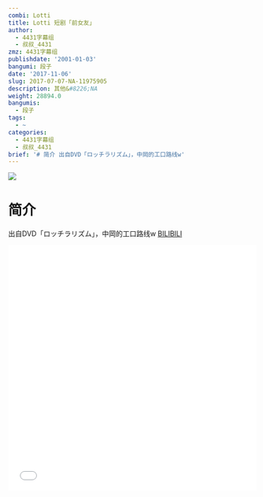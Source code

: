 ```yaml
---
combi: Lotti
title: Lotti 短剧「前女友」
author:
  - 4431字幕组
  - 叔叔_4431
zmz: 4431字幕组
publishdate: '2001-01-03'
bangumi: 段子
date: '2017-11-06'
slug: 2017-07-07-NA-11975905
description: 其他&#8226;NA
weight: 28894.0
bangumis:
  - 段子
tags:
  - ~
categories:
  - 4431字幕组
  - 叔叔_4431
brief: '# 简介 出自DVD「ロッチラリズム」，中岡的工口路线w'
---
```

![](https://i.imgur.com/O27ZWm3.png)
# 简介  
出自DVD「ロッチラリズム」，中岡的工口路线w
  [BILIBILI](https://www.bilibili.com/video/av11975905/)

  <iframe src="//www.bilibili.com/blackboard/player.html?aid=11975905" width="100%" height="500" frameborder="0" allowfullscreen="allowfullscreen"></iframe>
